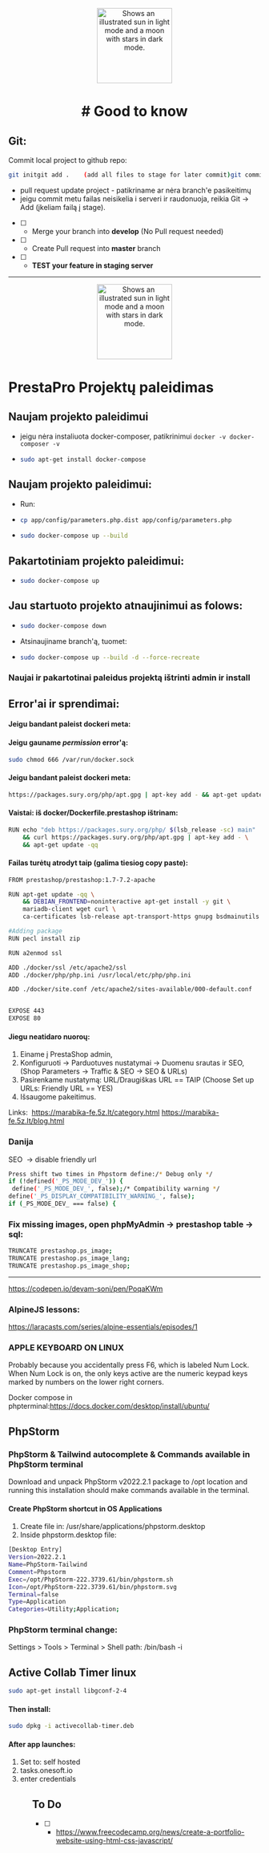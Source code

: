 <p align="center"><img width="150" alt="Shows an illustrated sun in light mode and a moon with stars in dark mode." src="https://upload.wikimedia.org/wikipedia/commons/thumb/e/e0/Git-logo.svg/1280px-Git-logo.svg.png"></p>

<h1 align="center">
# Good to know
 </h1>

## Git:
Commit local project to github repo:

```bash
git initgit add .    (add all files to stage for later commit)git commit -m "Message to describe commit."
```
- pull request update project - patikriname ar nėra branch'e pasikeitimų
- jeigu commit metu failas neisikelia i serveri ir raudonuoja, reikia Git -> Add (įkeliam failą į stage).

- [ ] - Merge your branch into **develop** (No Pull request needed)
- [ ] - Create Pull request into **master** branch
- [ ] - **TEST your feature in staging server**


<hr/>
<p align="center"><img width="150" alt="Shows an illustrated sun in light mode and a moon with stars in dark mode." src="https://upload.wikimedia.org/wikipedia/commons/thumb/c/c5/Prestashop.svg/1194px-Prestashop.svg.png"></p>

# PrestaPro Projektų paleidimas

## Naujam projekto paleidimui
-  jeigu nėra instaliuota docker-composer, patikrinimui ```docker -v docker-composer -v```

- ```bash
  sudo apt-get install docker-compose
  ```
  
## Naujam projekto paleidimui:

* Run:

- ```bash 
  cp app/config/parameters.php.dist app/config/parameters.php
  ```

- ```bash
  sudo docker-compose up --build
  ```
## Pakartotiniam projekto paleidimui:

- ```bash
  sudo docker-compose up
  ```
## Jau startuoto projekto atnaujinimui as folows:

- ```bash
  sudo docker-compose down
  ```
- Atsinaujiname branch'ą, tuomet:

- ```bash
  sudo docker-compose up --build -d --force-recreate
  ```

### Naujai ir pakartotinai paleidus projektą ištrinti <b>admin</b> ir <b>install</b>

## Error'ai ir sprendimai:
#### Jeigu bandant paleist dockeri meta:


#### Jeigu gauname ***permission*** error'ą:
```bash
sudo chmod 666 /var/run/docker.sock
```

#### Jeigu bandant paleist dockeri meta:
```bash
https://packages.sury.org/php/apt.gpg | apt-key add - && apt-get update -qq' returned a non-zero code: 100ERROR: Service 'prestashop' failed to build : Build failed
```
#### Vaistai: iš docker/Dockerfile.prestashop ištrinam:
```bash
RUN echo "deb https://packages.sury.org/php/ $(lsb_release -sc) main" | tee -a /etc/apt/sources.list.d/php.list \
    && curl https://packages.sury.org/php/apt.gpg | apt-key add - \
    && apt-get update -qq
```

#### Failas turėtų atrodyt taip (galima tiesiog copy paste):
```bash
FROM prestashop/prestashop:1.7-7.2-apache

RUN apt-get update -qq \
    && DEBIAN_FRONTEND=noninteractive apt-get install -y git \
    mariadb-client wget curl \
    ca-certificates lsb-release apt-transport-https gnupg bsdmainutils

#Adding package
RUN pecl install zip

RUN a2enmod ssl

ADD ./docker/ssl /etc/apache2/ssl
ADD ./docker/php/php.ini /usr/local/etc/php/php.ini

ADD ./docker/site.conf /etc/apache2/sites-available/000-default.conf


EXPOSE 443
EXPOSE 80

```

#### Jiegu neatidaro nuoroų:
<ol>
 <li>Einame į PrestaShop admin,</li>
 <li>Konfiguruoti -> Parduotuves nustatymai -> Duomenu srautas ir SEO, (Shop Parameters -> Traffic & SEO -> SEO & URLs)</li>
 <li>Pasirenkame nustatymą: URL/Draugiškas URL == TAIP (Choose Set up URLs: Friendly URL == YES)</li>
 <li>Išsaugome pakeitimus.</li>
</ol>


Links:  https://marabika-fe.5z.lt/category.html https://marabika-fe.5z.lt/blog.html


### Danija
SEO  -> disable friendly url

```bash
Press shift two times in Phpstorm define:/* Debug only */
if (!defined('_PS_MODE_DEV_')) {
 define('_PS_MODE_DEV_', false);/* Compatibility warning */
define('_PS_DISPLAY_COMPATIBILITY_WARNING_', false);
if (_PS_MODE_DEV_ === false) {
```
### Fix missing images, open phpMyAdmin -> prestashop table -> sql:
```bash
TRUNCATE prestashop.ps_image;
TRUNCATE prestashop.ps_image_lang;
TRUNCATE prestashop.ps_image_shop;
```
<hr/>


https://codepen.io/devam-soni/pen/PoqaKWm

### AlpineJS lessons: 
https://laracasts.com/series/alpine-essentials/episodes/1

### APPLE KEYBOARD ON LINUX
Probably because you accidentally press F6, which is labeled Num Lock. When Num Lock is on, the only keys active are the numeric keypad keys marked by numbers on the lower right corners.

Docker compose in phpterminal:https://docs.docker.com/desktop/install/ubuntu/

## PhpStorm
### PhpStorm & Tailwind autocomplete & Commands available in PhpStorm terminal
Download and unpack PhpStorm v2022.2.1 package to /opt location and running this installation should make commands available in the terminal.

#### Create PhpStorm shortcut in OS Applications
<ol>
 <li>Create file in: /usr/share/applications/phpstorm.desktop</li>
 <li>Inside phpstorm.desktop file:</li>
</ol>
 
```bash
[Desktop Entry]
Version=2022.2.1
Name=PhpStorm-Tailwind
Comment=Phpstorm
Exec=/opt/PhpStorm-222.3739.61/bin/phpstorm.sh
Icon=/opt/PhpStorm-222.3739.61/bin/phpstorm.svg
Terminal=false
Type=Application
Categories=Utility;Application;
```

### PhpStorm terminal change:
Settings > Tools > Terminal > Shell path: /bin/bash -i

## Active Collab Timer linux
```bash
sudo apt-get install libgconf-2-4
```
#### Then install: 
```bash
sudo dpkg -i activecollab-timer.deb
```
#### After app launches:
<ol>
 <li>Set to: self hosted</li>
 <li>tasks.onesoft.io</li>
 <li>enter credentials</li>
<ol>

## To Do
- [ ] - https://www.freecodecamp.org/news/create-a-portfolio-website-using-html-css-javascript/

